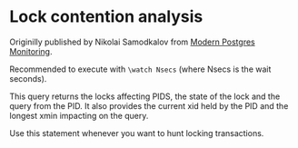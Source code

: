 # Lock contention analysis

Originilly published by Nikolai Samodkalov from [Modern Postgres Monitoring](https://docs.google.com/presentation/d/1taKST9H59FG7MKtVLUlqQ_WozJfRQ1MFidnN7HxBQ6U/edit#slide=id.g24d913ededf_0_22).

Recommended to execute with `\watch Nsecs` (where Nsecs is the wait seconds).

This query returns the locks affecting PIDS, the state of the lock and the query from 
the PID. It also provides the current xid held by the PID and the longest xmin impacting
on the query.

Use this statement whenever you want to hunt locking transactions.